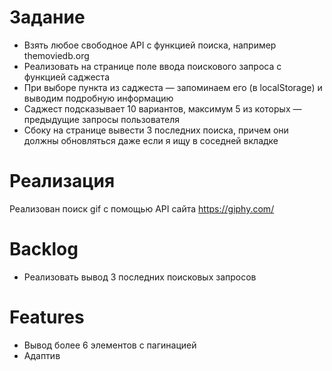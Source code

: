 # Задание
- Взять любое свободное API с функцией поиска, например themoviedb.org
- Реализовать на странице поле ввода поискового запроса с функцией саджеста
- При выборе пункта из саджеста — запоминаем его (в localStorage) и выводим подробную информацию
- Саджест подсказывает 10 вариантов, максимум 5 из которых — предыдущие запросы пользователя
- Сбоку на странице вывести 3 последних поиска, причем они должны обновляться даже если я ищу в соседней вкладке

# Реализация
Реализован поиск gif с помощью API сайта https://giphy.com/

# Backlog
- Реализовать вывод 3 последних поисковых запросов

# Features
- Вывод более 6 элементов с пагинацией
- Адаптив